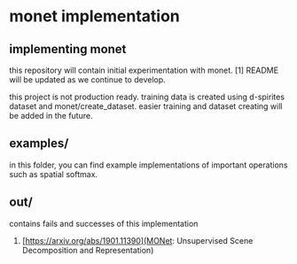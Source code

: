 # monet implementation

## implementing monet
this repository will contain initial experimentation with monet. [1] README will be updated as we continue to develop.

this project is not production ready. training data is created using
d-spirites dataset and monet/create_dataset. easier training and dataset
creating will be added in the future.

## examples/
in this folder, you can find example implementations of important 
operations such as spatial softmax.

## out/
contains fails and successes of this implementation

1. [https://arxiv.org/abs/1901.11390](MONet: Unsupervised Scene Decomposition and Representation)